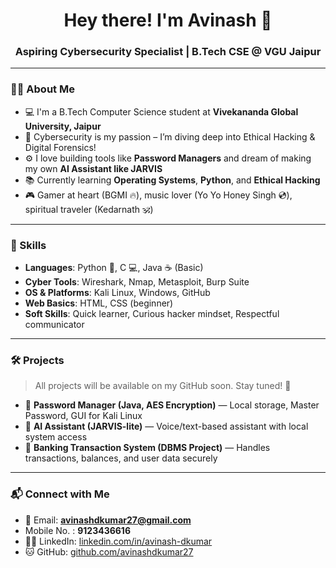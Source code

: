 <h1 align="center">Hey there! I'm Avinash 👋</h1>
<h3 align="center">Aspiring Cybersecurity Specialist | B.Tech CSE @ VGU Jaipur</h3>

---

### 👨‍💻 About Me

- 💻 I'm a B.Tech Computer Science student at **Vivekananda Global University, Jaipur**
- 🔐 Cybersecurity is my passion – I’m diving deep into Ethical Hacking & Digital Forensics!
- ⚙️ I love building tools like **Password Managers** and dream of making my own **AI Assistant like JARVIS**
- 📚 Currently learning **Operating Systems**, **Python**, and **Ethical Hacking**
- 🎮 Gamer at heart (BGMI 🔥), music lover (Yo Yo Honey Singh 💿), spiritual traveler (Kedarnath 🕉️)

---

### 🧠 Skills

- **Languages**: Python 🐍, C 💻, Java ☕ (Basic)
- **Cyber Tools**: Wireshark, Nmap, Metasploit, Burp Suite
- **OS & Platforms**: Kali Linux, Windows, GitHub
- **Web Basics**: HTML, CSS (beginner)
- **Soft Skills**: Quick learner, Curious hacker mindset, Respectful communicator

---

### 🛠️ Projects

> All projects will be available on my GitHub soon. Stay tuned! 🚧

- 🔑 **Password Manager (Java, AES Encryption)** — Local storage, Master Password, GUI for Kali Linux
- 🤖 **AI Assistant (JARVIS-lite)** — Voice/text-based assistant with local system access
- 🏦 **Banking Transaction System (DBMS Project)** — Handles transactions, balances, and user data securely

---

### 📬 Connect with Me

- 💌 Email: **avinashdkumar27@gmail.com**
-    Mobile No. : **9123436616**
- 🧑‍💼 LinkedIn: [linkedin.com/in/avinash-dkumar](www.linkedin.com/in/avinash-dkumar)
- 🐱 GitHub: [github.com/avinashdkumar27](https://github.com/avinashdkumar27)
